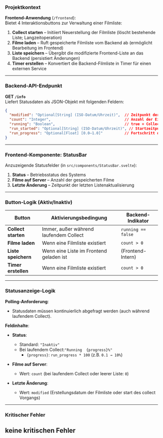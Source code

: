

### Projektkontext
**Frontend-Anwendung** (`/frontend`):  
Bietet 4 Interaktionsbuttons zur Verwaltung einer Filmliste:
1. **Collect starten** – Initiiert Neuerstellung der Filmliste (löscht bestehende Liste; Langzeitoperation)
2. **Filme laden** – Ruft gespeicherte Filmliste vom Backend ab (ermöglicht Bearbeitung im Frontend)
3. **Liste speichern** – Übergibt die modifizierte Frontend-Liste an das Backend (persistiert Änderungen)
4. **Timer erstellen** – Konvertiert die Backend-Filmliste in Timer für einen externen Service

---

### Backend-API-Endpunkt
**GET `/info`**  
Liefert Statusdaten als JSON-Objekt mit folgenden Feldern:
```json
{
  "modified": "Optional[String] (ISO-Datum/Uhrzeit)",  // Zeitpunkt der letzten Filmlistenerstellung
  "count": "Integer",                                  // Anzahl der Einträge in der aktuellen Liste
  "running": "Boolean",                                // true = Collect-Operation läuft
  "run_started": "Optional[String] (ISO-Datum/Uhrzeit)", // Startzeitpunkt der aktuellen Operation
  "run_progress": "Optional[Float] [0.0–1.0]"          // Fortschritt der laufenden Operation
}
```

---

### Frontend-Komponente: StatusBar
Anzuzeigende Statusfelder (in `src/components/StatusBar.svelte`):
1. **Status** – Betriebsstatus des Systems
2. **Filme auf Server** – Anzahl der gespeicherten Filme
3. **Letzte Änderung** – Zeitpunkt der letzten Listenaktualisierung

---

### Button-Logik (Aktiv/Inaktiv)
| Button           | Aktivierungsbedingung                          | Backend-Indikator       |
|------------------|------------------------------------------------|-------------------------|
| **Collect starten** | Immer, außer während laufendem Collect         | `running == false`      |
| **Filme laden**     | Wenn eine Filmliste existiert                  | `count > 0`             |
| **Liste speichern** | Wenn eine Liste im Frontend geladen ist        | (Frontend-Intern)       |
| **Timer erstellen** | Wenn eine Filmliste existiert                  | `count > 0`             |

---

### Statusanzeige-Logik
**Polling-Anforderung**:  
- Statusdaten müssen kontinuierlich abgefragt werden (auch während laufendem Collect).

**Feldinhalte**:
- **Status**:
  - Standard: `"Inaktiv"`
  - Bei laufendem Collect:`"Running  {progress}%"`  
    - `{progress}`: `run_progress * 100` (z.B. `0.1 → 10%`)

- **Filme auf Server**:
  - Wert: `count` (bei laufendem Collect oder leerer Liste: `0`)

- **Letzte Änderung**:
  - Wert: `modified` (Erstellungsdatum der Filmliste oder start des collect Vorgangs)

---

### Kritischer Fehler
keine kritischen Fehler
---

